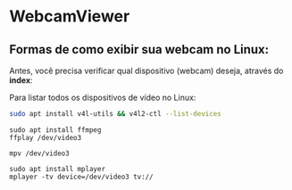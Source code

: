 # WebcamViewer

## Formas de como exibir sua webcam no Linux: 

Antes, você precisa verificar qual dispositivo (webcam) deseja, através do **index**: 

Para listar todos os dispositivos de vídeo no Linux: 

```bash
sudo apt install v4l-utils && v4l2-ctl --list-devices
```

```
sudo apt install ffmpeg
ffplay /dev/video3
```

```
mpv /dev/video3
```

```
sudo apt install mplayer
mplayer -tv device=/dev/video3 tv://
```
